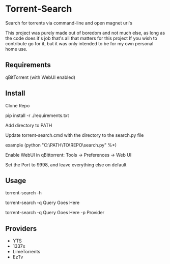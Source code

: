 # Torrent-Search
Search for torrents via command-line and open magnet uri's

This project was purely made out of boredom and not much else, as long as the code does it's job that's all that matters for this project
If you wish to contribute go for it, but it was only intended to be for my own personal home use.

## Requirements
qBitTorrent (with WebUI enabled)

## Install

Clone Repo

pip install -r ./requirements.txt

Add directory to PATH

Update torrent-search.cmd with the directory to the search.py file

example (python "C:\PATH\TO\REPO\search.py" %*)

Enable WebUI in qBittorrent: Tools -> Preferences -> Web UI

Set the Port to 9998, and leave everything else on default

## Usage

torrent-search -h

torrent-search -q Query Goes Here

torrent-search -q Query Goes Here -p Provider 

## Providers

- YTS
- 1337x
- LimeTorrents
- EzTv 
